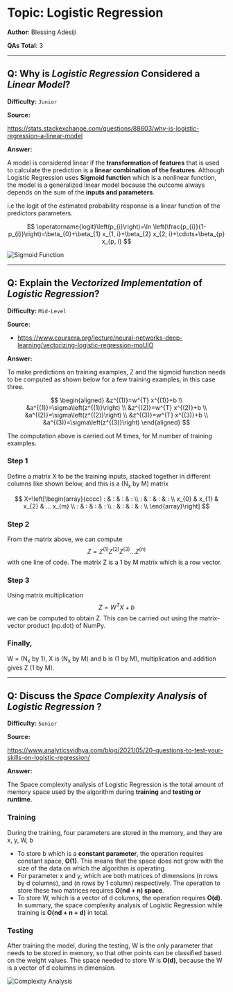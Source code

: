 # Topic: Logistic Regression

**Author**: Blessing Adesiji

**QAs Total**: 3

---

## Q: Why is _Logistic Regression_ Considered a _Linear Model_?

**Difficulty:** `Junior`

**Source:**

https://stats.stackexchange.com/questions/88603/why-is-logistic-regression-a-linear-model


**Answer:**

A model is considered linear if the **transformation of features** that is used to calculate the prediction is a **linear combination of the features**. Although Logistic Regression uses **Sigmoid function** which is a nonlinear function, the model is a generalized linear model because the outcome always depends on the sum of the **inputs and parameters**. 

i.e the logit of the estimated probability response is a linear function of the predictors parameters.

$$
\operatorname{logit}\left(p_{i}\right)=\ln \left(\frac{p_{i}}{1-p_{i}}\right)=\beta_{0}+\beta_{1} x_{1, i}+\beta_{2} x_{2, i}+\cdots+\beta_{p} x_{p, i}
$$

![Sigmoid Function](https://ai-master.gitbooks.io/logistic-regression/content/assets/sigmoid_function.png)


---

## Q: Explain the _Vectorized Implementation_ of _Logistic Regression_?

**Difficulty:** `Mid-Level`

**Source:**


* https://www.coursera.org/lecture/neural-networks-deep-learning/vectorizing-logistic-regression-moUlO
  


**Answer:**

To make predictions on training examples, Z and the sigmoid function needs to be computed as shown below for a few training examples, in this case three. 

$$
\begin{aligned}
&z^{(1)}=w^{T} x^{(1)}+b \\
&a^{(1)}=\sigma\left(z^{(1)}\right) \\
&z^{(2)}=w^{T} x^{(2)}+b \\
&a^{(2)}=\sigma\left(z^{(2)}\right) \\
&z^{(3)}=w^{T} x^{(3)}+b \\
&a^{(3)}=\sigma\left(z^{(3)}\right)
\end{aligned}
$$

The computation above is carried out M times, for M number of training examples.

### Step 1

Define a matrix X to be the training inputs, stacked together in different columns like shown below, and this is a (N<sub>x</sub> by M) matrix

$$
X=\left[\begin{array}{cccc}
:  & : & : &  : \\
:  & : & : &  : \\
x_{0} & x_{1} & x_{2} & …  x_{m} \\
:  & : & : &  : \\
:  & : & : &  : \\
\end{array}\right]
$$

### Step 2
From the matrix above, we can compute 
$$
Z=Z^{(1)} Z^{(2)} Z^{(3)} \ldots Z^{(n)}
$$ 
with one line of code. The matrix Z is a 1 by M matrix which is a row vector.

### Step 3
Using matrix multiplication 
$$
Z=W^{T} X+b
$$ 
we can be computed to obtain Z. This can be carried out using the matrix-vector product (np.dot) of NumPy. 


### Finally, 
W = (N<sub>x</sub> by 1), X is (N<sub>x</sub> by M) and b is (1 by M), multiplication and addition gives Z (1 by M).

---


## Q: Discuss the _Space Complexity Analysis_ of _Logistic Regression_ ?

**Difficulty:** `Senior`

**Source:**

https://www.analyticsvidhya.com/blog/2021/05/20-questions-to-test-your-skills-on-logistic-regression/


**Answer:**

The Space complexity analysis of Logistic Regression is the total amount of memory space used by the algorithm during **training** and **testing or runtime**.

### Training
During the training, four parameters are stored in the memory, and they are x, y, W, b 

* To store b which is a **constant parameter**, the operation requires constant space, **O(1)**. This means that the space does not grow with the size of the data on which the algorithm is operating.
* For parameter x and y, which are both matrices of dimensions (n rows by d columns), and (n rows by 1 column) respectively. The operation to store these two matrices requires **O(nd + n) space**. 
* To store W, which is a vector of d columns, the operation requires **O(d)**. 
In summary, the space complexity analysis of Logistic Regression while training is **O(nd + n + d)** in total. 

### Testing
After training the model, during the testing, W is the only parameter that needs to be stored in memory, so that other points can be classified based on the weight values.
The space needed to store W is **O(d)**, because the W is a vector of d columns in dimension. 


![Complexity Analysis](https://media.geeksforgeeks.org/wp-content/cdn-uploads/mypic.png)

